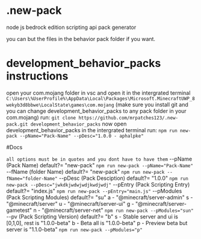 # .new-pack

node js bedrock edition scripting api pack generator

you can but the files in the behavior pack folder if you want.

# development_behavior_packs instructions

open your com.mojang folder in vsc and open it in the intergrated terminal
```C:\Users\%UserProfile%\AppData\Local\Packages\Microsoft.MinecraftUWP_8wekyb3d8bbwe\LocalState\games\com.mojang```
(make sure you install git and you can change development_behavior_packs to any pack folder in your com.mojang) 
run:
```git clone https://github.com/mrpatches123/.new-pack.git development_behavior_packs```
now open development_behavior_packs in the intergrated terminal
run: 
```npm run new-pack --pName="Pack-Name" --pDesc="1.0.0 - aphalpke"```



#Docs

```all options must be in quotes and you dont have to have them```
--pName (Pack Name) default?= "new-pack"
  ```npm run new-pack --pName="Pack-Name"```
--fName (folder Name) default?= "new-pack"
  ```npm run new-pack --fName="folder-Name"```
--pDesc (Pack Desciption) default?= "1.0.0"
```npm run new-pack --pDesc="jwkdkjwdwjwdjkwdjwdj"```
--pEntry (Pack Scripting Entry) default?= "index.js"
```npm run new-pack --pEntry="main.js"```
--pModules (Pack Scripting Modules) default?= "su"
  a - "@minecraft/server-admin"
  s -  "@minecraft/server"
  u -  "@minecraft/server-ui"
  g -  "@minecraft/server-gametest"
  n -  "@minecraft/server-net"
  ```npm run new-pack --pModules="sun"```
--pv (Pack Scripting Version) default?= "b"
  s - Stable server and ui is [0,1,0], rest is "1.0.0-beta"
  b - Beta all is "1.0.0-beta"
  p - Preview beta but server is "1.1.0-beta"
   ```npm run new-pack --pModules="p"```


